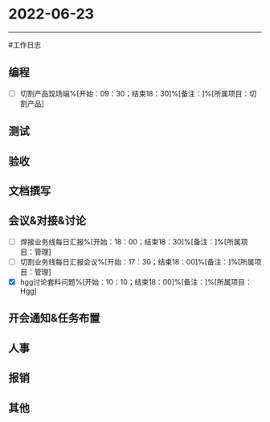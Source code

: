 # 2022-06-23 

---

#工作日志

## 编程
- [ ] 切割产品现场端%[开始：09：30；结束18：30]%[备注：]%[所属项目：切割产品]


## 测试



## 验收 



## 文档撰写 



## 会议&对接&讨论

- [ ] 焊接业务线每日汇报%[开始：18：00；结束18：30]%[备注：]%[所属项目：管理]
- [ ] 切割业务线每日汇报会议%[开始：17：30；结束18：00]%[备注：]%[所属项目：管理]
- [x] hgg讨论套料问题%[开始：10：10；结束18：00]%[备注：]%[所属项目：Hgg]

## 开会通知&任务布置



## 人事



## 报销



## 其他



